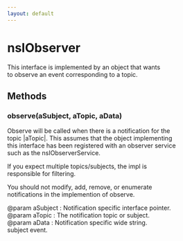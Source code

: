 ```yaml
---
layout: default
---
```


# nsIObserver #
  
This interface is implemented by an object that wants  
to observe an event corresponding to a topic.  
  

## Methods ##

### observe(aSubject, aTopic, aData) ###
  
Observe will be called when there is a notification for the  
topic |aTopic|.  This assumes that the object implementing  
this interface has been registered with an observer service  
such as the nsIObserverService.   
  
If you expect multiple topics/subjects, the impl is   
responsible for filtering.  
  
You should not modify, add, remove, or enumerate   
notifications in the implemention of observe.   
  
@param aSubject : Notification specific interface pointer.  
@param aTopic   : The notification topic or subject.  
@param aData    : Notification specific wide string.  
                   subject event.  
  
